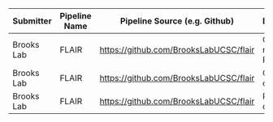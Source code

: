 | Submitter | Pipeline Name | Pipeline Source (e.g. Github) | Datatype | Link to prediction | Comments |
| -------- | ------ | ---- | ---- | ---- | ---- | 
| Brooks Lab | FLAIR | https://github.com/BrooksLabUCSC/flair | ONT native RNA | TBD |  | 
| Brooks Lab | FLAIR | https://github.com/BrooksLabUCSC/flair | ONT cDNA | TBD |  | 
| Brooks Lab | FLAIR | https://github.com/BrooksLabUCSC/flair | PacBio cDNA | TBD |  | 
